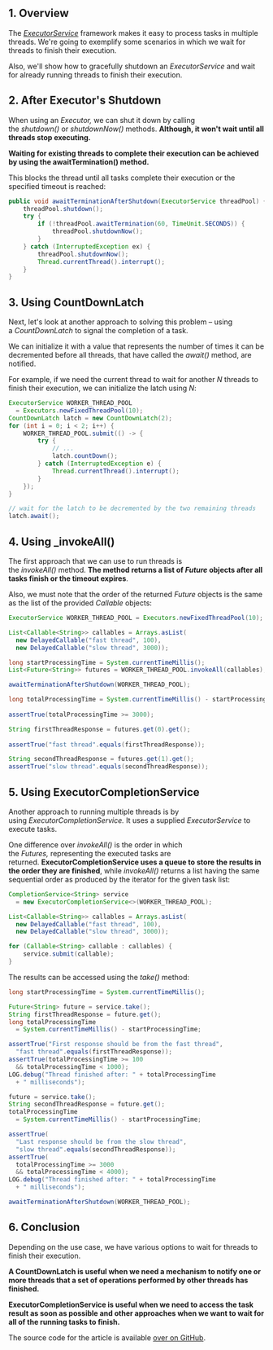 
## 1. Overview

The [_ExecutorService_](https://www.baeldung.com/java-executor-service-tutorial) framework makes it easy to process tasks in multiple threads. We're going to exemplify some scenarios in which we wait for threads to finish their execution.

Also, we'll show how to gracefully shutdown an _ExecutorService_ and wait for already running threads to finish their execution.

## 2. After Executor's Shutdown

When using an _Executor,_ we can shut it down by calling the _shutdown()_ or _shutdownNow()_ methods. **Although, it won't wait until all threads stop executing.**

**Waiting for existing threads to complete their execution can be achieved by using the awaitTermination() method.**

This blocks the thread until all tasks complete their execution or the specified timeout is reached:

```java
public void awaitTerminationAfterShutdown(ExecutorService threadPool) {
    threadPool.shutdown();
    try {
        if (!threadPool.awaitTermination(60, TimeUnit.SECONDS)) {
            threadPool.shutdownNow();
        }
    } catch (InterruptedException ex) {
        threadPool.shutdownNow();
        Thread.currentThread().interrupt();
    }
}
```

## 3. Using CountDownLatch

Next, let's look at another approach to solving this problem – using a _CountDownLatch_ to signal the completion of a task.

We can initialize it with a value that represents the number of times it can be decremented before all threads, that have called the _await()_ method, are notified.

For example, if we need the current thread to wait for another _N_ threads to finish their execution, we can initialize the latch using _N_:

```java
ExecutorService WORKER_THREAD_POOL 
  = Executors.newFixedThreadPool(10);
CountDownLatch latch = new CountDownLatch(2);
for (int i = 0; i < 2; i++) {
    WORKER_THREAD_POOL.submit(() -> {
        try {
            // ...
            latch.countDown();
        } catch (InterruptedException e) {
            Thread.currentThread().interrupt();
        }
    });
}

// wait for the latch to be decremented by the two remaining threads
latch.await();
```

## 4. Using _invokeAll()

The first approach that we can use to run threads is the _invokeAll()_ method. **The method returns a list of _Future_ objects after all tasks finish or the timeout expires**.

Also, we must note that the order of the returned _Future_ objects is the same as the list of the provided _Callable_ objects:

```java
ExecutorService WORKER_THREAD_POOL = Executors.newFixedThreadPool(10);

List<Callable<String>> callables = Arrays.asList(
  new DelayedCallable("fast thread", 100), 
  new DelayedCallable("slow thread", 3000));

long startProcessingTime = System.currentTimeMillis();
List<Future<String>> futures = WORKER_THREAD_POOL.invokeAll(callables);

awaitTerminationAfterShutdown(WORKER_THREAD_POOL);

long totalProcessingTime = System.currentTimeMillis() - startProcessingTime;
 
assertTrue(totalProcessingTime >= 3000);

String firstThreadResponse = futures.get(0).get();
 
assertTrue("fast thread".equals(firstThreadResponse));

String secondThreadResponse = futures.get(1).get();
assertTrue("slow thread".equals(secondThreadResponse));
```

## 5. Using ExecutorCompletionService

Another approach to running multiple threads is by using _ExecutorCompletionService._ It uses a supplied _ExecutorService_ to execute tasks.

One difference over _invokeAll()_ is the order in which the _Futures,_ representing the executed tasks are returned. **ExecutorCompletionService uses a queue to store the results in the order they are finished**, while _invokeAll()_ returns a list having the same sequential order as produced by the iterator for the given task list:

```java
CompletionService<String> service
  = new ExecutorCompletionService<>(WORKER_THREAD_POOL);

List<Callable<String>> callables = Arrays.asList(
  new DelayedCallable("fast thread", 100), 
  new DelayedCallable("slow thread", 3000));

for (Callable<String> callable : callables) {
    service.submit(callable);
}
```

The results can be accessed using the _take()_ method:

```java
long startProcessingTime = System.currentTimeMillis();

Future<String> future = service.take();
String firstThreadResponse = future.get();
long totalProcessingTime
  = System.currentTimeMillis() - startProcessingTime;

assertTrue("First response should be from the fast thread", 
  "fast thread".equals(firstThreadResponse));
assertTrue(totalProcessingTime >= 100
  && totalProcessingTime < 1000);
LOG.debug("Thread finished after: " + totalProcessingTime
  + " milliseconds");

future = service.take();
String secondThreadResponse = future.get();
totalProcessingTime
  = System.currentTimeMillis() - startProcessingTime;

assertTrue(
  "Last response should be from the slow thread", 
  "slow thread".equals(secondThreadResponse));
assertTrue(
  totalProcessingTime >= 3000
  && totalProcessingTime < 4000);
LOG.debug("Thread finished after: " + totalProcessingTime
  + " milliseconds");

awaitTerminationAfterShutdown(WORKER_THREAD_POOL);
```

## 6. Conclusion

Depending on the use case, we have various options to wait for threads to finish their execution.

**A CountDownLatch is useful when we need a mechanism to notify one or more threads that a set of operations performed by other threads has finished.**

**ExecutorCompletionService is useful when we need to access the task result as soon as possible and other approaches when we want to wait for all of the running tasks to finish.**

The source code for the article is available [over on GitHub](https://github.com/eugenp/tutorials/tree/master/core-java-modules/core-java-concurrency-basic).